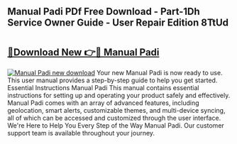 ## Manual Padi PDf Free Download - Part-1Dh Service Owner Guide - User Repair Edition 8TtUd

# <h2><a href="http://cf19842.oget.top/?id=Manual+Padi">🔗Download New 👉🔴 Manual Padi</a></h2>

[![Manual Padi new download](https://i.imgur.com/5g1atiW.png)](http://cf19842.oget.top/?id=Manual+Padi)
Your new Manual Padi is now ready to use. This user manual provides a step-by-step guide to help you get started. Essential Instructions Manual Padi This manual contains essential instructions for setting up and operating your product safely and effectively. Manual Padi comes with an array of advanced features, including geolocation, smart alerts, customizable themes, and multi-device syncing, all of which can be accessed and customized through the user interface. We're Here to Help You Every Step of the Way Manual Padi. Our customer support team is available throughout your journey.
